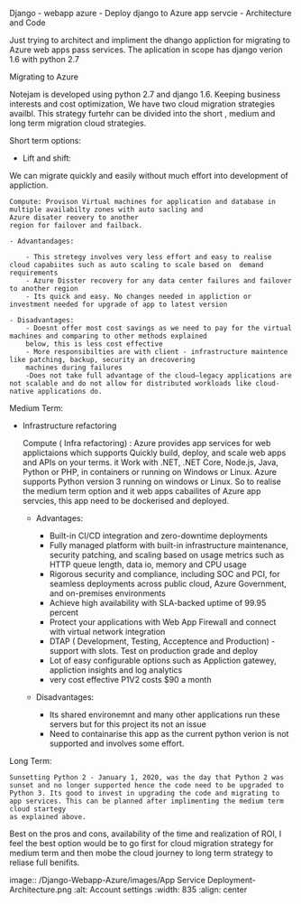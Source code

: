 
Django - webapp azure - Deploy django to Azure app servcie - Architecture and Code


Just trying to architect and impliment the dhango appliction for migrating to Azure web apps pass services. The aplication in scope
has django verion 1.6 with python 2.7 

Migrating to Azure



Notejam is developed using python 2.7 and django 1.6. Keeping business interests and cost optimization, We have 
two cloud migration strategies availbl. This strategy furtehr can be divided into the short , medium and  long term migration 
cloud strategies.

Short term options:


- Lift and shift: 

We can migrate quickly and easily without much effort into development of appliction.

    Compute: Provison Virtual machines for application and database in multiple availabilty zones with auto sacling and
    Azure disater reovery to another 
    region for failover and failback. 
    
    - Advantandages:
        
        - This stretegy involves very less effort and easy to realise cloud capabiites such as auto scaling to scale based on  demand requirements
        - Azure Disster recovery for any data center failures and failover to another region
        - Its quick and easy. No changes needed in appliction or investment needed for upgrade of app to latest version
    
    - Disadvantages: 
        - Doesnt offer most cost savings as we need to pay for the virtual machines and comparing to other methods explained
        below, this is less cost effective
        - More responsibilties are with client - infrastructure maintence like patching, backup, security an drecovering 
        machines during failures 
        -Does not take full advantage of the cloud—legacy applications are not scalable and do not allow for distributed workloads like cloud-native applications do.

Medium Term: 


- Infrastructure refactoring


    Compute ( Infra refactoring) : Azure provides app services for web applictaions which supports Quickly build, deploy, and scale web apps and APIs on your terms. it 
    Work with .NET, .NET Core, Node.js, Java, Python or PHP, in containers or running on Windows or Linux. Azure supports Python version 3 running on windows
    or Linux. So to realise the medium term option and it web apps cabailites of Azure app servcies, this app need to be dockerised and deployed. 

    - Advantages:

        - Built-in CI/CD integration and zero-downtime deployments
        - Fully managed platform with built-in infrastructure maintenance, security patching, and scaling based on usage metrics such as HTTP queue
        length, data io, memory and CPU usage 
        - Rigorous security and compliance, including SOC and PCI, for seamless deployments across public cloud, Azure Government, 
        and on-premises environments
        - Achieve high availability with SLA-backed uptime of 99.95 percent
        - Protect your applications with Web App Firewall and connect with virtual network integration
        - DTAP ( Development, Testing, Acceptence and Production) - support with slots. Test on production grade and deploy 
        - Lot of easy configurable options such as Appliction gatewey, appliction insights and log analytics 
        - very cost effective P1V2 costs $90 a month 

    - Disadvantages: 
        - Its shared environemnt and many other applications run these servers but for this project its not an issue
        - Need to containarise this app as the current python verion is not supported and involves some effort. 

Long Term:
 

    Sunsetting Python 2 - January 1, 2020, was the day that Python 2 was sunset and no longer supported hence the code need to be upgraded to 
    Python 3. Its good to invest in upgrading the code and migrating to app services. This can be planned after implimenting the medium term cloud startegy 
    as explained above. 

Best on the pros and cons, availability of the time and realization of ROI, I feel the best option would be to go first for cloud migration strategy for
medium term and then mobe the cloud journey to long term strategy to reliase full benifits.

image::  /Django-Webapp-Azure/images/App Service Deployment-Architecture.png
    :alt: Account settings
    :width: 835
    :align: center




